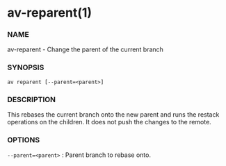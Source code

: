 # av-reparent(1)

### NAME

av-reparent - Change the parent of the current branch

### SYNOPSIS

```synopsis
av reparent [--parent=<parent>]
```

### DESCRIPTION

This rebases the current branch onto the new parent and runs the restack operations on the children. It does not push the changes to the remote.

### OPTIONS

`--parent=<parent>` : Parent branch to rebase onto.
